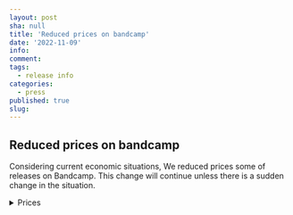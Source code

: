 ```yaml
---
layout: post
sha: null
title: 'Reduced prices on bandcamp'
date: '2022-11-09'
info: 
comment: 
tags:
  - release info
categories:
  - press
published: true
slug: 
---
```


## Reduced prices on bandcamp


Considering current economic situations, We reduced prices some of releases on Bandcamp. This change will continue unless there is a sudden change in the situation.

<details><summary>Prices</summary>
  
### Heart
no change  
[LINK](https://sparkdnb.bandcamp.com/album/heart-single-2022-late "Heart")
  
### $12 Kaleidoscope
dropped down to $9.99  
[LINK](https://sparkdnb.bandcamp.com/album/kaleidoscope "Kaleidoscope")

#### All $2.0 singles included in Kaleidoscope
dropped down to $1.5  
#### $1.0 What are you dreaming of?
dropped down to $0.7  
  
### $4 Oblivion
no changes  
[LINK](https://sparkdnb.bandcamp.com/album/oblivion "Oblivion")
  
### $1.5 Dandelion
dropped down to $1.2  
[LINK](https://sparkdnb.bandcamp.com/album/dandelion-single-2022-early "Dandelion")
  

</details>